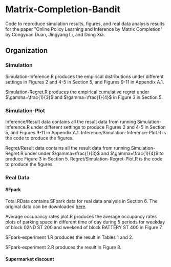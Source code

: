 # Matrix-Completion-Bandit
Code to reproduce simulation results, figures, and real data analysis results for the paper "Online Policy Learning and Inference by Matrix Completion" by Congyuan Duan, Jingyang Li, and Dong Xia.


## Organization

### Simulation
Simulation-Inference.R produces the empirical distributions under different settings in Figures 2 and 4-5 in Section 5, and Figures 9-11 in Appendix A.1.

Simulation-Regret.R produces the empirical cumulative regret under $\gamma=\frac{1}{3}$ and $\gamma=\frac{1}{4}$ in Figure 3 in Section 5.

### Simulation-Plot
Inference/Result data contains all the result data from running Simulation-Inference.R under different settings to produce Figures 2 and 4-5 in Section 5, and Figures 9-11 in Appendix A.1. Inference/Simulation-Inference-Plot.R is the code to produce the figures. 

Regret/Result data contains all the result data from running Simulation-Regret.R under under $\gamma=\frac{1}{3}$ and $\gamma=\frac{1}{4}$ to produce Figure 3 in Section 5. Regret/Simulation-Regret-Plot.R is the code to produce the figures. 

### Real Data

#### SFpark
Total.RData contains SFpark data for real data analysis in Section 6. The original data can be downloaded [here](https://www.sfmta.com/getting-around/drive-park/demand-responsive-pricing/sfpark-evaluation).

Average occupancy rates plot.R produces the average occupancy rates plots of parking space in different time of day during 5 periods for weekday of block 02ND ST 200 and weekend of block BATTERY ST 400 in Figure 7. 

SFpark-experiment 1.R produces the result in Tables 1 and 2. 

SFpark-experiment 2.R produces the result in Figure 8.  


#### Supermarket discount
